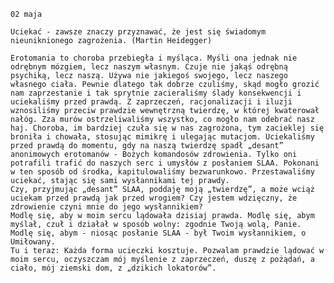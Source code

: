     02 maja

    Uciekać - zawsze znaczy przyznawać, że jest się świadomym nieuniknionego zagrożenia. (Martin Heidegger)

    Erotomania to choroba przebiegła i myśląca. Myśli ona jednak nie odrębnym mózgiem, lecz naszym własnym. Czuje nie jakąś odrębną psychiką, lecz naszą. Używa nie jakiegoś swojego, lecz naszego własnego ciała. Pewnie dlatego tak dobrze czuliśmy, skąd mogło grozić nam zaprzestanie i tak sprytnie zacieraliśmy ślady konsekwencji i uciekaliśmy przed prawdą. Z zaprzeczeń, racjonalizacji i iluzji wznosiliśmy przeciw prawdzie wewnętrzną twierdzę, w której kwaterował nałóg. Zza murów ostrzeliwaliśmy wszystko, co mogło nam odebrać nasz haj. Choroba, im bardziej czuła się w nas zagrożona, tym zacieklej się broniła i chowała, stosując mimikrę i ulegając mutacjom. Uciekaliśmy przed prawdą do momentu, gdy na naszą twierdzę spadł „desant” anonimowych erotomanów - Bożych komandosów zdrowienia. Tylko oni potrafili trafić do naszych serc i umysłów z posłaniem SLAA. Pokonani w ten sposób od środka, kapitulowaliśmy bezwarunkowo. Przestawaliśmy uciekać, stając się sami wysłannikami tej prawdy.
    Czy, przyjmując „desant” SLAA, poddaję moją „twierdzę”, a może wciąż uciekam przed prawdą jak przed wrogiem? Czy jestem wdzięczny, że zdrowienie czyni mnie do jego wysłannikiem?
    Modlę się, aby w moim sercu lądowała dzisiaj prawda. Modlę się, abym myślał, czuł i działał w sposób wolny: zgodnie Twoją wolą, Panie. Modlę się, abym - niosąc posłanie SLAA - był Twoim wysłannikiem, o Umiłowany.
    Tu i teraz: Każda forma ucieczki kosztuje. Pozwalam prawdzie lądować w moim sercu, oczyszczam mój myślenie z zaprzeczeń, duszę z pożądań, a ciało, mój ziemski dom, z „dzikich lokatorów”.
